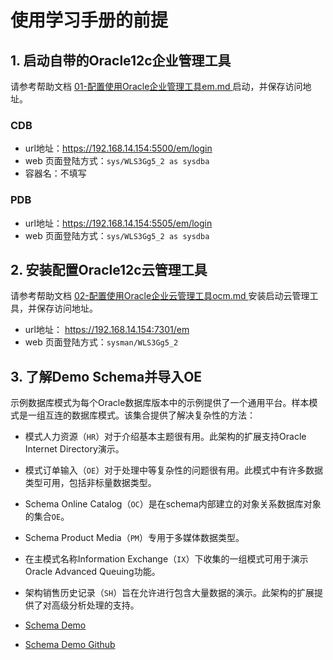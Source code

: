 # 使用学习手册的前提



## 1. 启动自带的Oracle12c企业管理工具

请参考帮助文档 [01-配置使用Oracle企业管理工具em.md ](01-配置使用Oracle企业管理工具em.md) 启动，并保存访问地址。

### CDB

* url地址：https://192.168.14.154:5500/em/login
* web 页面登陆方式：`sys/WLS3Gg5_2 as sysdba`
* 容器名：不填写

### PDB

* url地址：https://192.168.14.154:5505/em/login
* web 页面登陆方式：`sys/WLS3Gg5_2 as sysdba`

## 2. 安装配置Oracle12c云管理工具

请参考帮助文档 [02-配置使用Oracle企业云管理工具ocm.md ](02-配置使用Oracle企业云管理工具ocm.md ) 安装启动云管理工具，并保存访问地址。

* url地址： https://192.168.14.154:7301/em
* web 页面登陆方式：`sysman/WLS3Gg5_2`

## 3. 了解Demo Schema并导入OE

示例数据库模式为每个Oracle数据库版本中的示例提供了一个通用平台。样本模式是一组互连的数据库模式。该集合提供了解决复杂性的方法：

- 模式人力资源（`HR`）对于介绍基本主题很有用。此架构的扩展支持Oracle Internet Directory演示。
- 模式订单输入（`OE`）对于处理中等复杂性的问题很有用。此模式中有许多数据类型可用，包括非标量数据类型。
- Schema Online Catalog（`OC`）是在schema内部建立的对象关系数据库对象的集合`OE`。
- Schema Product Media（`PM`）专用于多媒体数据类型。
- 在主模式名称Information Exchange（`IX`）下收集的一组模式可用于演示Oracle Advanced Queuing功能。
- 架构销售历史记录（`SH`）旨在允许进行包含大量数据的演示。此架构的扩展提供了对高级分析处理的支持。

- [Schema Demo](https://docs.oracle.com/en/database/oracle/oracle-database/12.2/comsc/lot.html)
- [Schema Demo Github](https://github.com/oracle/db-sample-schemas)